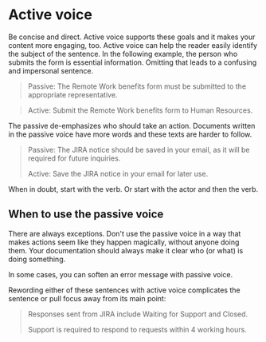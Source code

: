 Active voice
============
Be concise and direct. Active voice supports these goals and it makes your 
content more engaging, too. Active voice can help the reader 
easily identify the subject of the sentence. In the following
example, the person who submits the form is essential information.
Omitting that leads to a confusing and impersonal sentence.

> Passive: The Remote Work benefits form must be submitted to the appropriate
> representative.

> Active: Submit the Remote Work benefits form to Human Resources.

The passive de-emphasizes who should take an action. Documents written
in the passive voice have more words and these texts are harder to
follow.

> Passive: The JIRA notice should be saved in your email, as it will be
> required for future inquiries.
>
> Active: Save the JIRA notice in your email for later use.

When in doubt, start with the verb. Or start with the actor and then the verb.

When to use the passive voice
-----------------------------

There are always exceptions. Don't use the passive voice in a way that
makes actions seem like they happen magically, without anyone doing them. Your 
documentation should always make it clear who (or what) is doing
something.

In some cases, you can soften an error message with passive voice.

Rewording either of these sentences with active voice 
complicates the sentence or pull focus away from its main point:

> Responses sent from JIRA include Waiting for Support and Closed.
>
> Support is required to respond to requests within 4 working hours.
